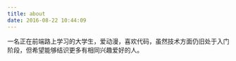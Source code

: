 ```yaml
---
title: about
date: 2016-08-22 10:44:09
---
```


一名正在前端路上学习的大学生，爱动漫，喜欢代码，虽然技术方面仍旧处于入门阶段，但希望能够结识更多有相同兴趣爱好的人。